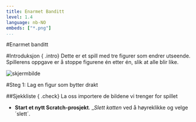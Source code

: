```yaml
---
title: Enarmet Banditt
level: 1.4
language: nb-NO
embeds: ["*.png"]
...
```


#Enarmet banditt

#Introduksjon { .intro}
Dette er et spill med tre figurer som endrer utseende. Spillerens oppgave er å stoppe figurene én etter én, slik at alle blir like. 

![skjermbilde](skjermbilde.png)



#Steg 1: Lag en figur som bytter drakt

##Sjekkliste { .check}
La oss importere de bildene vi trenger for spillet
+ __Start et nytt Scratch-prosjekt__. __Slett katten_ ved å høyreklikke og velge ´slett´.
